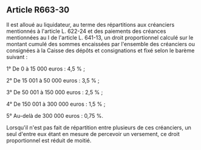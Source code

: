 Article R663-30
----
Il est alloué au liquidateur, au terme des répartitions aux créanciers
mentionnés à l'article L. 622-24 et des paiements des créances mentionnées au I
de l'article L. 641-13, un droit proportionnel calculé sur le montant cumulé des
sommes encaissées par l'ensemble des créanciers ou consignées à la Caisse des
dépôts et consignations et fixé selon le barème suivant :

1° De 0 à 15 000 euros : 4,5 % ;

2° De 15 001 à 50 000 euros : 3,5 % ;

3° De 50 001 à 150 000 euros : 2,5 % ;

4° De 150 001 à 300 000 euros : 1,5 % ;

5° Au-delà de 300 000 euros : 0,75 %.

Lorsqu'il n'est pas fait de répartition entre plusieurs de ces créanciers, un
seul d'entre eux étant en mesure de percevoir un versement, ce droit
proportionnel est réduit de moitié.
